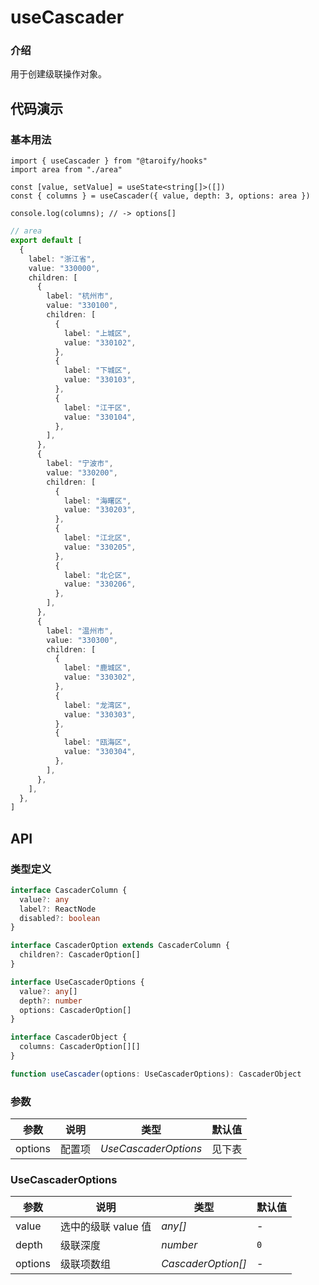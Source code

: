 # useCascader

### 介绍

用于创建级联操作对象。

## 代码演示

### 基本用法

```tsx
import { useCascader } from "@taroify/hooks"
import area from "./area"

const [value, setValue] = useState<string[]>([])
const { columns } = useCascader({ value, depth: 3, options: area })

console.log(columns); // -> options[]
```

```ts
// area
export default [
  {
    label: "浙江省",
    value: "330000",
    children: [
      {
        label: "杭州市",
        value: "330100",
        children: [
          {
            label: "上城区",
            value: "330102",
          },
          {
            label: "下城区",
            value: "330103",
          },
          {
            label: "江干区",
            value: "330104",
          },
        ],
      },
      {
        label: "宁波市",
        value: "330200",
        children: [
          {
            label: "海曙区",
            value: "330203",
          },
          {
            label: "江北区",
            value: "330205",
          },
          {
            label: "北仑区",
            value: "330206",
          },
        ],
      },
      {
        label: "温州市",
        value: "330300",
        children: [
          {
            label: "鹿城区",
            value: "330302",
          },
          {
            label: "龙湾区",
            value: "330303",
          },
          {
            label: "瓯海区",
            value: "330304",
          },
        ],
      },
    ],
  },
]
```

## API

### 类型定义

```ts
interface CascaderColumn {
  value?: any
  label?: ReactNode
  disabled?: boolean
}

interface CascaderOption extends CascaderColumn {
  children?: CascaderOption[]
}

interface UseCascaderOptions {
  value?: any[]
  depth?: number
  options: CascaderOption[]
}

interface CascaderObject {
  columns: CascaderOption[][]
}

function useCascader(options: UseCascaderOptions): CascaderObject
```

### 参数

| 参数     | 说明                     | 类型                       | 默认值 |
| -------- | ------------------------ | -------------------------- | ------ |
| options  | 配置项             | _UseCascaderOptions_                  | 见下表 |

### UseCascaderOptions

| 参数      | 说明           | 类型     | 默认值  |
| --------- | -------------- | -------- | ------- |
| value | 选中的级联 value 值 | _any[]_ | - |
| depth | 级联深度 | _number_ | `0` |
| options | 级联项数组 | _CascaderOption[]_ | - |

